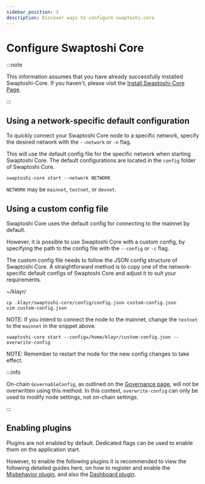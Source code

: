```yaml
---
sidebar_position: 3
description: Discover ways to configure swaptoshi-core
---
```


# Configure Swaptoshi Core

:::note

This information assumes that you have already successfully installed Swaptoshi-Core. If you haven't, please visit the [Install Swaptoshi-Core Page](./install).

:::

## Using a network-specific default configuration

To quickly connect your Swaptoshi Core node to a specific network, specify the desired network with the `--network` or `-n` flag.

This will use the default config file for the specific network when starting Swaptoshi Core.
The default configurations are located in the `config` folder of Swaptoshi Core.

```
swaptoshi-core start --network NETWORK
```

`NETWORK` may be `mainnet`, `testnet`, or `devnet`.

## Using a custom config file

Swaptoshi Core uses the default config for connecting to the mainnet by default.

However, it is possible to use Swaptoshi Core with a custom config, by specifying the path to the config file with the `--config` or `-c` flag.

The custom config file needs to follow the JSON config structure of Swaptoshi Core.
A straightforward method is to copy one of the network-specific default configs of Swaptoshi Core and adjust it to suit your requirements.

~/klayr/

```
cp .klayr/swaptoshi-core/config/config.json custom-config.json
vim custom-config.json
```

NOTE: If you intend to connect the node to the mainnet, change the `testnet` to the `mainnet` in the snippet above.

```
swaptoshi-core start --config=/home/klayr/custom-config.json --overwrite-config
```

NOTE: Remember to restart the node for the new config changes to take effect.

:::info

On-chain `GovernableConfig`, as outlined on the [Governance page](../introduction/governance), will not be overwritten using this method. In this context, `overwrite-config` can only be used to modify node settings, not on-chain settings.

:::

## Enabling plugins

Plugins are not enabled by default. Dedicated flags can be used to enable them on the application start.

However, to enable the following plugins it is recommended to view the following detailed guides here, on how to register and enable the [Misbehavior plugin](https://klayr.xyz/documentation/run-blockchain/enabling-misbehavior-report.html), and also the [Dashboard plugin](https://klayr.xyz/documentation/build-blockchain/using-dashboard.html).
